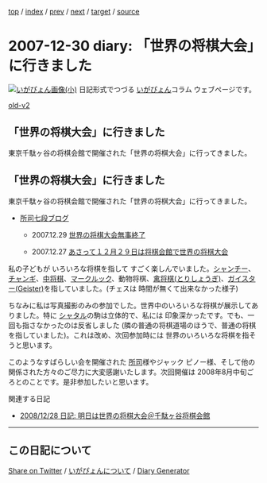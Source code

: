 [top](https://igapyon.github.io/diary/) 
 / [index](https://igapyon.github.io/diary/2007/index.html) 
 / [prev](https://igapyon.github.io/diary/2007/ig071225.html) 
 / [next](https://igapyon.github.io/diary/2008/ig080102.html) 
 / [target](https://igapyon.github.io/diary/2007/ig071230.html) 
 / [source](https://github.com/igapyon/diary/blob/gh-pages/2007/ig071230.html.src.md) 

2007-12-30 diary: 「世界の将棋大会」に行きました
=====================================================================================================
[![いがぴょん画像(小)](https://igapyon.github.io/diary/images/iga200306s.jpg "いがぴょん")](https://igapyon.github.io/diary/memo/memoigapyon.html) 日記形式でつづる [いがぴょん](https://igapyon.github.io/diary/memo/memoigapyon.html)コラム ウェブページです。

[old-v2](ig071230-orig.html)

## 「世界の将棋大会」に行きました

東京千駄ヶ谷の将棋会館で開催された「世界の将棋大会」に行ってきました。


## 「世界の将棋大会」に行きました

東京千駄ヶ谷の将棋会館で開催された「世界の将棋大会」に行ってきました。

* [所司七段ブログ](http://c--s.jp/blog/)
  
  * 2007.12.29 [世界の将棋大会無事終了](http://c--s.jp/blog/index.php?UID=1198939619)
    
  * 2007.12.27 [あさって１２月２９日は将棋会館で世界の将棋大会](http://c--s.jp/blog/index.php?UID=1198764971)
  

私の子どもが いろいろな将棋を指して すごく楽しんでいました。[シャンチー](http://www.kansai-shogi.com/hakubutukan/xiangqi.html)、[チャンギ](http://www.kansai-shogi.com/museum/janggi.html)、[中将棋](http://www.chushogi-renmei.com/)、[マークルック](http://www.kansai-shogi.com/museum/makruk.html)、動物将棋、[禽将棋(とりしょうぎ)](http://www.okunokaruta.com/tori-shougi.htm)、[ガイスター(Geister)](http://www.gamers-jp.com/playgame/db_gamea.php?game_id=392)を指していました。(チェスは 時間が無くて出来なかった様子)

ちなみに私は写真撮影のみの参加でした。世界中のいろいろな将棋が展示してありました。特に [シャタル](http://www.kansai-shogi.com/museum/shatar.html)の駒は立体的で、私には 印象深かったです。でも、一回も指さなかったのは反省しました (隣の普通の将棋道場のほうで、普通の将棋を指していました)。これは改め、次回参加時には 世界のいろいろな将棋を指そうと思います。

このようなすばらしい会を開催された [所司](http://c--s.jp/blog/)様やジャック ピノー様、そして他の関係された方々のご尽力に大変感謝いたします。次回開催は 2008年8月中旬ごろとのことです。是非参加したいと思います。

関連する日記

* [2008/12/28 日記: 明日は世界の将棋大会＠千駄ヶ谷将棋会館](../2008/ig081228.html)

----------------------------------------------------------------------------------------------------

## この日記について

[Share on Twitter](https://twitter.com/intent/tweet?hashtags=igapyon%2Cdiary%2C%E3%81%84%E3%81%8C%E3%81%B4%E3%82%87%E3%82%93&text=%E3%80%8C%E4%B8%96%E7%95%8C%E3%81%AE%E5%B0%86%E6%A3%8B%E5%A4%A7%E4%BC%9A%E3%80%8D%E3%81%AB%E8%A1%8C%E3%81%8D%E3%81%BE%E3%81%97%E3%81%9F&url=https%3A%2F%2Figapyon.github.io%2Fdiary%2F2007%2Fig071230.html) / [いがぴょんについて](https://igapyon.github.io/diary/memo/memoigapyon.html) / [Diary Generator](https://github.com/igapyon/igapyonv3)
